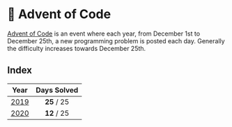 # :christmas_tree: Advent of Code

[Advent of Code](http://adventofcode.com) is an event where each year, from December 1st to December 25th, a new programming problem is posted each day. Generally the difficulty increases towards December 25th.

## Index

| Year | Days Solved |
|:---:|:---:|
| [2019](2019/) | **25** / 25 |
| [2020](2020/) | **12** / 25 |
